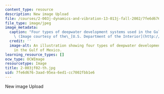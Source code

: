 ```yaml
---
content_type: resource
description: New image Upload
file: /courses/2-003j-dynamics-and-vibration-13-013j-fall-2002/7fe6d6763aad95ea6ed1cc7002fbb1e6_2-003jf02-th.jpg
file_type: image/jpeg
image_metadata:
  caption: "Four types of deepwater development systems used in the Gulf of Mexico.\
    \ (Image courtesy of the\_[U.S. Department of the Interior](http://www.doi.gov/).)"
  credit: ''
  image-alt: An illustration showing four types of deepwater development systems used
    in the Gulf of Mexico.
learning_resource_types: []
ocw_type: OCWImage
resourcetype: Image
title: 2-003jf02-th.jpg
uid: 7fe6d676-3aad-95ea-6ed1-cc7002fbb1e6
---
```

New image Upload

